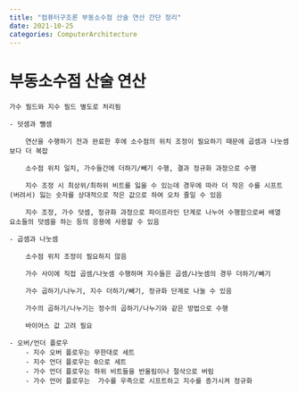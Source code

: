 ```yaml
---
title: "컴퓨터구조론 부동소수점 산술 연산 간단 정리"
date: 2021-10-25
categories: ComputerArchitecture
---
```


# 부동소수점 산술 연산

    가수 필드와 지수 필드 별도로 처리됨

    - 덧셈과 뺄셈

        연산을 수행하기 전과 완료한 후에 소수점의 위치 조정이 필요하기 때문에 곱셈과 나눗셈보다 더 복잡

        소수점 위치 일치, 가수들간에 더하기/빼기 수행, 결과 정규화 과정으로 수행

        지수 조정 시 최상위/최하위 비트를 잃을 수 있는데 경우에 따라 더 작은 수를 시프트(버려서) 잃는 숫자를 상대적으로 작은 값으로 하여 오차 줄일 수 있음

        지수 조정, 가수 덧셈, 정규화 과정으로 파이프라인 단계로 나누어 수행함으로써 배열 요소들의 덧셈을 하는 등의 응용에 사용할 수 있음

    - 곱셈과 나눗셈

        소수점 위치 조정이 필요하지 않음

        가수 사이에 직접 곱셈/나눗셈 수행하며 지수들은 곱셈/나눗셈의 경우 더하기/빼기

        가수 곱하기/나누기, 지수 더하기/빼기, 정규화 단계로 나눌 수 있음

        가수의 곱하기/나누기는 정수의 곱하기/나누기와 같은 방법으로 수행

        바이어스 값 고려 필요

    - 오버/언더 플로우
        - 지수 오버 플로우는 무한대로 세트
        - 지수 언더 플로우는 0으로 세트
        - 가수 언더 플로우는 하위 비트들을 반올림이나 절삭으로 버림
        - 가수 언어 플로우는  가수를 우측으로 시프트하고 지수를 증가시켜 정규화
